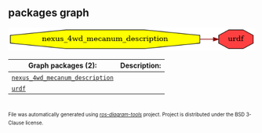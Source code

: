 <!--
File was automatically generated using 'ros-diagram-tools' project.
Project is distributed under the BSD 3-Clause license.
-->

## packages graph

[![urdf](urdf.png "urdf")](urdf.png)


| Graph packages (2): | Description: |
| ------------------- | ------------ |
| [`nexus_4wd_mecanum_description`](nexus_4wd_mecanum_description.md) |  |
| [`urdf`](urdf.md) |  |


</br>
<font size="1">
File was automatically generated using <a href="https://github.com/anetczuk/ros-diagram-tools"><i>ros-diagram-tools</i></a> project.
Project is distributed under the BSD 3-Clause license.
</font>
